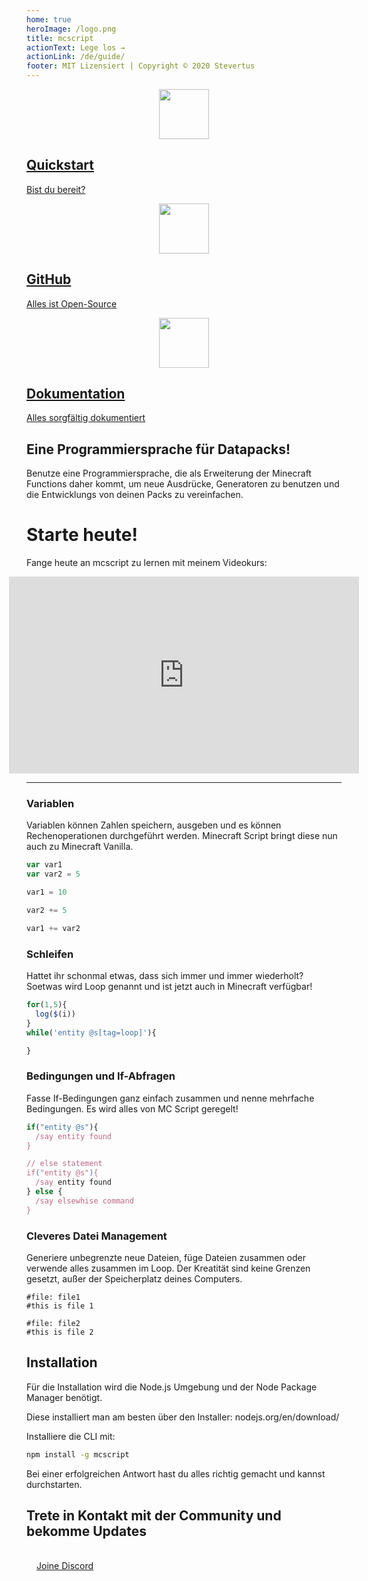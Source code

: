 ```yaml
---
home: true
heroImage: /logo.png
title: mcscript
actionText: Lege los →
actionLink: /de/guide/
footer: MIT Lizensiert | Copyright © 2020 Stevertus
---
```


<div class="features">
  <a class="feature" href="/de/guide">
  <img src="/rocket_icon.svg" style="width:80px;margin-left:calc(50% - 40px);" />
  <h2>Quickstart</h2>
  <p>Bist du bereit?</p>
</a>
  <!-- <a class="feature" href="https://stevertus.com/mcscript/code">
  <img src="/code_icon.svg" style="width:80px;margin-left:calc(50% - 40px);" />
  <h2>Online Editor</h2>
  <p>Start coding!</p>
</a> -->
  <a class="feature" href="https://github.com/Stevertus/mcscript">
  <img src="/gitHub_icon.svg" style="width:80px;margin-left:calc(50% - 40px);" />
  <h2>GitHub</h2>
  <p>Alles ist Open-Source</p>
</a>
  <a class="feature" href="/de/syntax">
  <img src="/documentation_icon.svg" style="width:80px;margin-left:calc(50% - 40px);" />
  <h2>Dokumentation</h2>
  <p>Alles sorgfältig dokumentiert</p>
</a>
</div>
</div>

## Eine Programmiersprache für Datapacks!
Benutze eine Programmiersprache, die als Erweiterung der Minecraft Functions daher kommt, um neue Ausdrücke, Generatoren zu benutzen und die Entwicklungs von deinen Packs zu vereinfachen.

# Starte heute!

Fange heute an mcscript zu lernen mit meinem Videokurs:

<iframe width="560" height="315" style="margin: 0 calc(50% - 280px)" src="https://www.youtube-nocookie.com/embed/ShXr2-OD3lw" frameborder="0" allow="accelerometer; autoplay; encrypted-media; gyroscope; picture-in-picture" allowfullscreen></iframe>

----

### Variablen
Variablen können Zahlen speichern, ausgeben und es können Rechenoperationen durchgeführt werden. Minecraft Script bringt diese nun auch zu Minecraft Vanilla.
```js
var var1
var var2 = 5

var1 = 10

var2 += 5

var1 += var2
```
### Schleifen
Hattet ihr schonmal etwas, dass sich immer und immer wiederholt? Soetwas wird Loop genannt und ist jetzt auch in Minecraft verfügbar!
```js
for(1,5){
  log($(i))
}
while('entity @s[tag=loop]'){

}
```

### Bedingungen und If-Abfragen
Fasse If-Bedingungen ganz einfach zusammen und nenne mehrfache Bedingungen. Es wird alles von MC Script geregelt!
```js
if("entity @s"){
  /say entity found
}

// else statement
if("entity @s"){
  /say entity found
} else {
  /say elsewhise command
}
```

### Cleveres Datei Management
Generiere unbegrenzte neue Dateien, füge Dateien zusammen oder verwende alles zusammen im Loop. Der Kreatität sind keine Grenzen gesetzt, außer der Speicherplatz deines Computers.

```
#file: file1
#this is file 1

#file: file2
#this is file 2 
```

## Installation

Für die Installation wird die Node.js Umgebung und der Node Package Manager benötigt.

Diese installiert man am besten über den Installer: nodejs.org/en/download/

Installiere die CLI mit: 
```bash
npm install -g mcscript
```

Bei einer erfolgreichen Antwort hast du alles richtig gemacht und kannst durchstarten.


## Trete in Kontakt mit der Community und bekomme Updates


<div class="hero" style="padding:16px"><a class="nav-link action-button" href="https://discord.gg/McYXVC8">Joine Discord</a></div>
